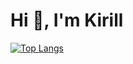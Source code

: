 <h1 align="left">Hi 👋, I'm Kirill</h1>

[![Top Langs](https://github-readme-stats.vercel.app/api/top-langs/?username=dominux&hide=html,css,scss,sass,less&langs_count=10)](https://github.com/anuraghazra/github-readme-stats)
